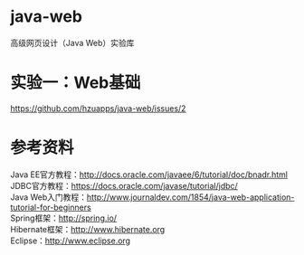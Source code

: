 # java-web
高级网页设计（Java Web）实验库

# 实验一：Web基础
https://github.com/hzuapps/java-web/issues/2

# 参考资料

Java EE官方教程：http://docs.oracle.com/javaee/6/tutorial/doc/bnadr.html  
JDBC官方教程：https://docs.oracle.com/javase/tutorial/jdbc/  
Java Web入门教程：http://www.journaldev.com/1854/java-web-application-tutorial-for-beginners  
Spring框架：http://spring.io/   
Hibernate框架：http://www.hibernate.org   
Eclipse：http://www.eclipse.org  
